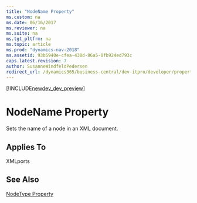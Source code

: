 ```yaml
---
title: "NodeName Property"
ms.custom: na
ms.date: 06/16/2017
ms.reviewer: na
ms.suite: na
ms.tgt_pltfrm: na
ms.topic: article
ms.prod: "dynamics-nav-2018"
ms.assetid: 93b5940e-cfea-430d-86a5-0fb924ed793c
caps.latest.revision: 7
author: SusanneWindfeldPedersen
redirect_url: /dynamics365/business-central/dev-itpro/developer/properties/devenv-properties
---
```


[!INCLUDE[newdev_dev_preview](../includes/newdev_dev_preview.md)]

# NodeName Property
Sets the name of a node in an XML document.  
  
## Applies To  
 XMLports  

<!--
## Remarks  
 The name that you specify is inserted in the NodeName field of the XMLport Designer of the element or attribute in question.  
  
 You must enter node names in the order that they appear in the XML document. Parent elements must precede their child elements. Indent the node names of child elements under their parent elements using one indentation per level. List attributes under the elements that they define and indent them to the child level.  -->
  
## See Also  
 [NodeType Property](devenv-nodetype-Property.md)